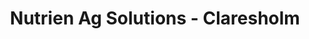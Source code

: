 ---
title: "Nutrien Ag Solutions - Claresholm"
url: /claresholm/nutrien-ag-solutions-claresholm/
shop: agrarian
---